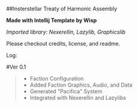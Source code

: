 ##Insterstellar Treaty of Harmonic Assembly

**Made with Intellij Template by Wisp**

*Imported library: Nexerellin, Lazylib, Graphicslib*

Please checkout credits, license, and readme.

Log:

#Ver 0.1
>- Faction Configuration <br/> 
>- Added Faction Graphics, Audio, and Data <br/> 
>- Generated "Pacifica" System <br/> 
>- Integrated with Nexerellin and Lazylibs
